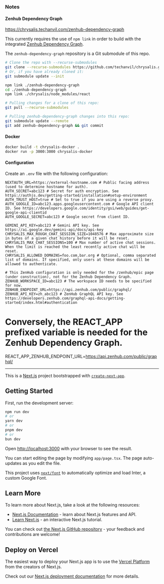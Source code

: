 ### Notes

#### Zenhub Dependency Graph

https://chrysalis.techanvil.com/zenhub-dependency-graph

This currently requires the use of `npm link` in order to build with the integrated [Zenhub Dependency Graph](https://github.com/techanvil/zenhub-dependency-graph/).

The `zenhub-dependency-graph` repository is a Git submodule of this repo.

```sh
# Clone the repo with --recurse-submodules
git clone --recurse-submodules https://github.com/techanvil/chrysalis.git
# Or, if you have already cloned it:
git submodule update --init

npm link ./zenhub-dependency-graph
cd ./zenhub-dependency-graph
npm link ./chrysalis/node_modules/react

# Pulling changes for a clone of this repo:
git pull --recurse-submodules

# Pulling zenhub-dependency-graph changes into this repo:
git submodule update --remote
git add zenhub-dependency-graph && git commit
```

#### Docker

```sh
docker build -t chrysalis-docker .
docker run -p 3000:3000 chrysalis-docker
```

#### Configuration

Create an `.env` file with the following configuration:

```
NEXTAUTH_URL=https://external-hostname.com # Public facing address (used to determine hostname for auth).
AUTH_SECRET=abc123 # Secret for auth encryption. See https://authjs.dev/getting-started/installation#setup-environment
AUTH_TRUST_HOST=true # Set to true if you are using a reverse proxy.
AUTH_GOOGLE_ID=abc123.apps.googleusercontent.com # Google API client ID. See https://developers.google.com/identity/gsi/web/guides/get-google-api-clientid
AUTH_GOOGLE_SECRET=abc123 # Google secret from client ID.

GEMINI_API_KEY=abc123 # Gemini API key. See https://ai.google.dev/gemini-api/docs/api-key
CHRYSALIS_MAX_ROUGH_CHAT_SESSION_SIZE=1048576 # Max approximate size in bytes of a given chat history before it will be reset.
CHRYSALIS_MAX_CHAT_SESSIONS=100 # Max number of active chat sessions. When the limit is reached the least recently active chat will be reset.
CHRYSALIS_ALLOWED_DOMAINS=foo.com,bar.org # Optional, comma separated list of domains. If specified, only users at these domains will be allowed to authenticate.

# This ZenHub configuration is only needed for the /zenhub/epic page (under construction), not for the Zenhub Dependency Graph.
ZENHUB_WORKSPACE_ID=abc123 # The workspace ID needs to be specified for now.
ZENHUB_ENDPOINT_URL=https://api.zenhub.com/public/graphql/
ZENHUB_API_KEY=zh_abc123 # ZenHub GraphQL API key. See https://developers.zenhub.com/graphql-api-docs/getting-started/index.html#authentication
```

# Conversely, the REACT_APP prefixed variable is needed for the Zenhub Dependency Graph.
REACT_APP_ZENHUB_ENDPOINT_URL=https://api.zenhub.com/public/graphql/

---

This is a [Next.js](https://nextjs.org/) project bootstrapped with [`create-next-app`](https://github.com/vercel/next.js/tree/canary/packages/create-next-app).

## Getting Started

First, run the development server:

```bash
npm run dev
# or
yarn dev
# or
pnpm dev
# or
bun dev
```

Open [http://localhost:3000](http://localhost:3000) with your browser to see the result.

You can start editing the page by modifying `app/page.tsx`. The page auto-updates as you edit the file.

This project uses [`next/font`](https://nextjs.org/docs/basic-features/font-optimization) to automatically optimize and load Inter, a custom Google Font.

## Learn More

To learn more about Next.js, take a look at the following resources:

- [Next.js Documentation](https://nextjs.org/docs) - learn about Next.js features and API.
- [Learn Next.js](https://nextjs.org/learn) - an interactive Next.js tutorial.

You can check out [the Next.js GitHub repository](https://github.com/vercel/next.js/) - your feedback and contributions are welcome!

## Deploy on Vercel

The easiest way to deploy your Next.js app is to use the [Vercel Platform](https://vercel.com/new?utm_medium=default-template&filter=next.js&utm_source=create-next-app&utm_campaign=create-next-app-readme) from the creators of Next.js.

Check out our [Next.js deployment documentation](https://nextjs.org/docs/deployment) for more details.
